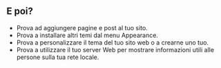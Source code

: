 ## E poi?

- Prova ad aggiungere pagine e post al tuo sito.
- Prova a installare altri temi dal menu Appearance.
- Prova a personalizzare il tema del tuo sito web o a crearne uno tuo.
- Prova a utilizzare il tuo server Web per mostrare informazioni utili alle persone sulla tua rete locale.

